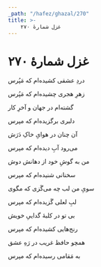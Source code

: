 ```yaml
---
_path: "/hafez/ghazal/270"
title: >-
    غزل شمارهٔ ۲۷۰
---
```

# غزل شمارهٔ ۲۷۰

<div class="b" id="bn1"><div class="m1"><p>دردِ عشقی کشیده‌ام که مَپُرس</p></div>
<div class="m2"><p>زهرِ هجری چشیده‌ام که مَپُرس</p></div></div>
<div class="b" id="bn2"><div class="m1"><p>گشته‌ام در جهان و آخرِ کار</p></div>
<div class="m2"><p>دلبری برگزیده‌ام که مپرس</p></div></div>
<div class="b" id="bn3"><div class="m1"><p>آن چنان در هوایِ خاکِ دَرَش</p></div>
<div class="m2"><p>می‌رود آبِ دیده‌ام که مپرس</p></div></div>
<div class="b" id="bn4"><div class="m1"><p>من به گوشِ خود از دهانش دوش</p></div>
<div class="m2"><p>سخنانی شنیده‌ام که مپرس</p></div></div>
<div class="b" id="bn5"><div class="m1"><p>سویِ من لب چه می‌گَزی که مگوی</p></div>
<div class="m2"><p>لبِ لعلی گَزیده‌ام که مپرس</p></div></div>
<div class="b" id="bn6"><div class="m1"><p>بی تو در کلبهٔ گداییِ خویش</p></div>
<div class="m2"><p>رنج‌هایی کشیده‌ام که مپرس</p></div></div>
<div class="b" id="bn7"><div class="m1"><p>همچو حافظ غریب در رَهِ عشق</p></div>
<div class="m2"><p>به مَقامی رسیده‌ام که مپرس</p></div></div>
